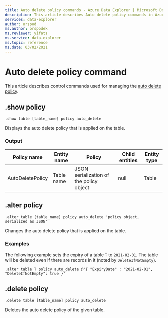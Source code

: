```yaml
---
title: Auto delete policy commands - Azure Data Explorer | Microsoft Docs
description: This article describes Auto delete policy commands in Azure Data Explorer.
services: data-explorer
author: orspod
ms.author: orspodek
ms.reviewer: yifats
ms.service: data-explorer
ms.topic: reference
ms.date: 03/02/2021
---
```

# Auto delete policy command

This article describes control commands used for managing the [auto delete policy](auto-delete-policy.md).

## .show policy

```kusto
.show table [table_name] policy auto_delete
```

Displays the auto delete policy that is applied on the table.

### Output

|Policy name | Entity name | Policy | Child entities | Entity type
|---|---|---|---|---
|AutoDeletePolicy | Table name | JSON serialization of the policy object | null | Table

## .alter policy

```kusto
.alter table [table_name] policy auto_delete 'policy object, serialized as JSON'
```

Changes the auto delete policy that is applied on the table.

### Examples

The following example sets the expiry of a table `T` to `2021-02-01`. The table will be deleted even if there are records in it (noted by `DeleteIfNotEmpty`).

```kusto
.alter table T policy auto_delete @'{ "ExpiryDate" : "2021-02-01", "DeleteIfNotEmpty": true }'
```

## .delete policy

```kusto
.delete table [table_name] policy auto_delete
```

Deletes the auto delete policy of the given table.
